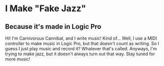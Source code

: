 # I Make "Fake Jazz"
## Because it's made in Logic Pro
Hi! I'm Carnivorous Cannibal, and I write music! Kind of... Well, I use a MIDI controller to make music in Logic Pro, but that doesn't count as writing. So I guess I just play music and record it? Whatever that's called. Anyways, I'm trying to make jazz, but it doesn't always turn out that way. Stay tuned for more music!
